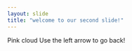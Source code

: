 ```yaml
---
layout: slide
title: "welcome to our second slide!"
---
```

Pink cloud
Use the left arrow to go back!
